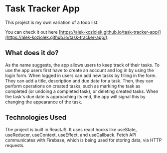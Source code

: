 # Task Tracker App

This project is my own variation of a todo list.

You can check it out here [https://alek-koziolek.github.io/task-tracker-app/](https://alek-koziolek.github.io/task-tracker-app/).


## What does it do?

As the name suggests, the app allows users to keep track of their tasks. To use the app users first have to create an account and log in by using the login form.
When logged in users can add new tasks by filling in the form. They can add a title, description and due date for a task.
Then, they can perform operations on created tasks, such as marking the task as completed (or undoing a completed task), or deleting created tasks.
When the task's due date is approaching its end, the app will signal this by changing the appearance of the task.

## Technologies Used

The project is built in ReactJS. It uses react hooks like useState, useReducer, useContext, useEffect, and useCallback.
Fetch API communicates with Firebase, which is being used for storing data, via HTTP requests.
